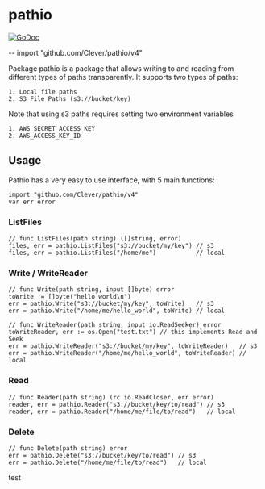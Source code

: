 # pathio

[![GoDoc](https://godoc.org/github.com/Clever/pathio/v4?status.svg)](https://godoc.org/github.com/Clever/pathio/v4)

--
    import "github.com/Clever/pathio/v4"

Package pathio is a package that allows writing to and reading from different
types of paths transparently. It supports two types of paths:

    1. Local file paths
    2. S3 File Paths (s3://bucket/key)

Note that using s3 paths requires setting two environment variables

    1. AWS_SECRET_ACCESS_KEY
    2. AWS_ACCESS_KEY_ID

## Usage
Pathio has a very easy to use interface, with 5 main functions:

```
import "github.com/Clever/pathio/v4"
var err error
```

### ListFiles
```
// func ListFiles(path string) ([]string, error)
files, err = pathio.ListFiles("s3://bucket/my/key") // s3
files, err = pathio.ListFiles("/home/me")           // local
```

### Write / WriteReader
```
// func Write(path string, input []byte) error
toWrite := []byte("hello world\n")
err = pathio.Write("s3://bucket/my/key", toWrite)   // s3
err = pathio.Write("/home/me/hello_world", toWrite) // local

// func WriteReader(path string, input io.ReadSeeker) error
toWriteReader, err := os.Open("test.txt") // this implements Read and Seek
err = pathio.WriteReader("s3://bucket/my/key", toWriteReader)   // s3
err = pathio.WriteReader("/home/me/hello_world", toWriteReader) // local
```

### Read
```
// func Reader(path string) (rc io.ReadCloser, err error)
reader, err = pathio.Reader("s3://bucket/key/to/read") // s3
reader, err = pathio.Reader("/home/me/file/to/read")   // local
```

### Delete
```
// func Delete(path string) error
err = pathio.Delete("s3://bucket/key/to/read") // s3
err = pathio.Delete("/home/me/file/to/read")   // local
```
test
